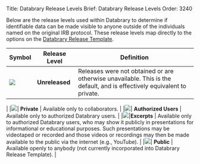 Title: Databrary Release Levels
Brief: Databrary Release Levels
Order: 3240

Below are the release levels used within Databrary to determine if identifiable data can be made visible to anyone outside of the individuals named on the original IRB protocol.
These release levels map directly to the options on the [Databrary Release Template](|filename|../../../policies/release-template.mdi).

|Symbol| Release Level | Definition |
|------|---------------|--------------------------------------------------------|
|<img src="https://nyu.databrary.org/web/icons/release/unknown.svg">| **Unreleased** | Releases were not obtained or are otherwise unavailable. This is the default, and is effectively equivalent to private.
|
|<img src="https://nyu.databrary.org/web/icons/release/private.svg">| **Private** | Available only to collaborators.
|
|<img src="https://nyu.databrary.org/web/icons/release/shared.svg">| **Authorized Users** | Available only to authorized Databrary users.
|
|<img src="https://nyu.databrary.org/web/icons/release/excerpts.svg">|**Excerpts** | Available only to authorized Databrary users, who may show it publicly in presentations for informational or educational purposes. Such presentations may be videotaped or recorded and those videos or recordings may then be made available to the public via the internet (e.g., YouTube).
|
|<img src="https://nyu.databrary.org/web/icons/release/public.svg">| **Public** | Available openly to anybody (not currently incorporated into Databrary Release Template).
|

